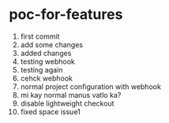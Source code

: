 # poc-for-features
1. first commit
2. add some changes
3. added changes
4. testing webhook
5. testing again
6. cehck webhook
7. normal project configuration with webhook
8. mi kay normal manus vatlo ka?
9. disable lightweight checkout
10. fixed space issue1